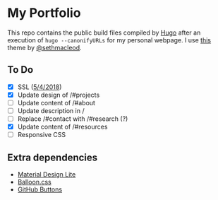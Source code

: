 # My Portfolio

This repo contains the public build files compiled by [Hugo](https://github.com/gohugoio/hugo) after an execution of `hugo --canonifyURLs` for my personal webpage. I use [this](https://github.com/sethmacleod/dimension) theme by [@sethmacleod](https://github.com/sethmacleod).

## To Do
  - [x] SSL ([5/4/2018](https://blog.github.com/2018-05-01-github-pages-custom-domains-https/))
  - [x] Update design of /#projects 
  - [ ] Update content of /#about
  - [ ] Update description in /
  - [ ] Replace /#contact with /#research (?)
  - [x] Update content of /#resources 
  - [ ] Responsive CSS
  
## Extra dependencies
 - [Material Design Lite](https://getmdl.io/index.html)
 - [Balloon.css](https://kazzkiq.github.io/balloon.css/)
 - [GitHub Buttons](https://buttons.github.io)